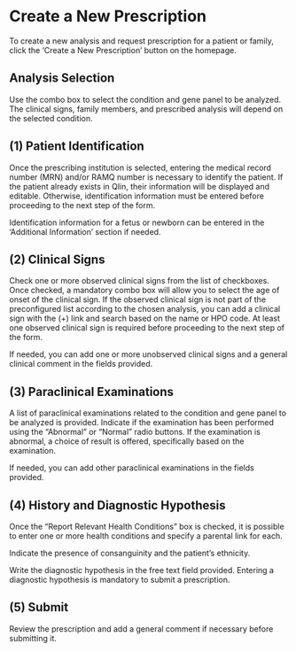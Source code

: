 # Create a New Prescription

To create a new analysis and request prescription for a patient or family, click the ‘Create a New Prescription’ button on the homepage.

## Analysis Selection

Use the combo box to select the condition and gene panel to be analyzed. The clinical signs, family members, and prescribed analysis will depend on the selected condition.

## (1) Patient Identification

Once the prescribing institution is selected, entering the medical record number (MRN) and/or RAMQ number is necessary to identify the patient. If the patient already exists in Qlin, their information will be displayed and editable. Otherwise, identification information must be entered before proceeding to the next step of the form.

Identification information for a fetus or newborn can be entered in the ‘Additional Information’ section if needed.

## (2) Clinical Signs

Check one or more observed clinical signs from the list of checkboxes. Once checked, a mandatory combo box will allow you to select the age of onset of the clinical sign. If the observed clinical sign is not part of the preconfigured list according to the chosen analysis, you can add a clinical sign with the (+) link and search based on the name or HPO code. At least one observed clinical sign is required before proceeding to the next step of the form.

If needed, you can add one or more unobserved clinical signs and a general clinical comment in the fields provided.

## (3) Paraclinical Examinations

A list of paraclinical examinations related to the condition and gene panel to be analyzed is provided. Indicate if the examination has been performed using the “Abnormal” or “Normal” radio buttons. If the examination is abnormal, a choice of result is offered, specifically based on the examination.

If needed, you can add other paraclinical examinations in the fields provided.

## (4) History and Diagnostic Hypothesis

Once the “Report Relevant Health Conditions” box is checked, it is possible to enter one or more health conditions and specify a parental link for each.

Indicate the presence of consanguinity and the patient’s ethnicity.

Write the diagnostic hypothesis in the free text field provided. Entering a diagnostic hypothesis is mandatory to submit a prescription.

## (5) Submit

Review the prescription and add a general comment if necessary before submitting it.
